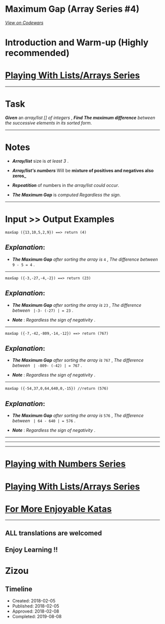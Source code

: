 # Maximum Gap (Array Series #4)
[*View on Codewars*](https://www.codewars.com/kata/maximum-gap-array-series-number-4)

# Introduction and Warm-up (Highly recommended)

# [Playing With Lists/Arrays Series](https://www.codewars.com/collections/playing-with-lists-slash-arrays)
___

# Task

**_Given_** an *array/list [] of integers* , **_Find_** **_The maximum difference_** *between the successive elements in its sorted form*. 
___

# Notes 

* **_Array/list_** size is *at least 3*  .

* **_Array/list's numbers_**  Will be **mixture of positives and negatives also zeros_**  

* **_Repeatition_** of numbers in *the array/list could occur*.

* **_The Maximum Gap_** is *computed Regardless the sign*.

___

# Input >> Output Examples 

```
maxGap ({13,10,5,2,9}) ==> return (4)
```

## **_Explanation_**: 

* **_The Maximum Gap_** *after sorting the array is* `4` , *The difference between*   ``` 9 - 5 = 4 ``` .
___

```
maxGap ({-3,-27,-4,-2}) ==> return (23)
```
## **_Explanation_**: 

* **_The Maximum Gap_** *after sorting the array is* `23` , *The difference between*   ` |-3- (-27) | = 23` .

*  **_Note_** : *Regardless the sign of negativity* .
___

```
maxGap ({-7,-42,-809,-14,-12}) ==> return (767)  
```
## **_Explanation_**: 

* **_The Maximum Gap_** *after sorting the array is* `767` , *The difference between*   ` | -809- (-42) | = 767` .

*  **_Note_** : *Regardless the sign of negativity* .
___

```
maxGap ({-54,37,0,64,640,0,-15}) //return (576)
```
## **_Explanation_**: 

* **_The Maximum Gap_** *after sorting the array is* `576` , *The difference between*   ` | 64 - 640 | = 576` .

*  **_Note_** : *Regardless the sign of negativity* .
___
___
___

# [Playing with Numbers Series](https://www.codewars.com/collections/playing-with-numbers)

# [Playing With Lists/Arrays Series](https://www.codewars.com/collections/playing-with-lists-slash-arrays)

# [For More Enjoyable Katas](http://www.codewars.com/users/MrZizoScream/authored)
___

## ALL translations are welcomed

## Enjoy Learning !!
# Zizou



## Timeline
- Created: 2018-02-05
- Published: 2018-02-05
- Approved: 2018-02-08
- Completed: 2019-08-08